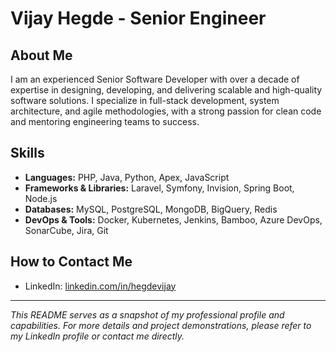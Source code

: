 # Vijay Hegde - Senior Engineer

## About Me
I am an experienced Senior Software Developer with over a decade of expertise in designing, developing, and delivering scalable and high-quality software solutions. I specialize in full-stack development, system architecture, and agile methodologies, with a strong passion for clean code and mentoring engineering teams to success.

## Skills
- **Languages:** PHP, Java, Python, Apex, JavaScript
- **Frameworks & Libraries:** Laravel, Symfony, Invision, Spring Boot, Node.js
- **Databases:** MySQL, PostgreSQL, MongoDB, BigQuery, Redis
- **DevOps & Tools:** Docker, Kubernetes, Jenkins, Bamboo, Azure DevOps, SonarCube, Jira, Git

## How to Contact Me
- LinkedIn: [linkedin.com/in/hegdevijay](https://www.linkedin.com/in/hegdevijay/)  

---

*This README serves as a snapshot of my professional profile and capabilities. For more details and project demonstrations, please refer to my LinkedIn profile or contact me directly.*

